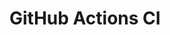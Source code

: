 # GitHub Actions CI














































































































































































































































































































































































































































































































































































































































































































































































































































































































































































































































































































































































































































































































































































































































































































































































































































































































































































































































































































































































































































































































































































































































































































































































































































































































































































































































































































































































































































































































































































































































































































































































































































































































































































































































































































































































































































































































































































































































